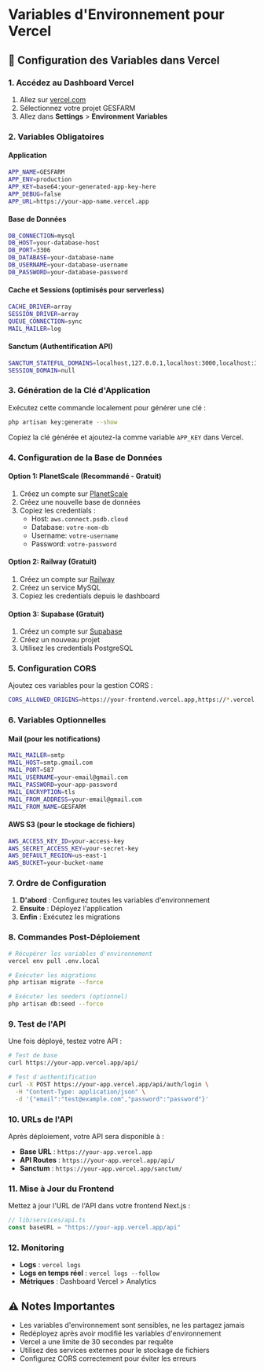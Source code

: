 # Variables d'Environnement pour Vercel

## 🔧 Configuration des Variables dans Vercel

### 1. Accédez au Dashboard Vercel
1. Allez sur [vercel.com](https://vercel.com)
2. Sélectionnez votre projet GESFARM
3. Allez dans **Settings** > **Environment Variables**

### 2. Variables Obligatoires

#### Application
```bash
APP_NAME=GESFARM
APP_ENV=production
APP_KEY=base64:your-generated-app-key-here
APP_DEBUG=false
APP_URL=https://your-app-name.vercel.app
```

#### Base de Données
```bash
DB_CONNECTION=mysql
DB_HOST=your-database-host
DB_PORT=3306
DB_DATABASE=your-database-name
DB_USERNAME=your-database-username
DB_PASSWORD=your-database-password
```

#### Cache et Sessions (optimisés pour serverless)
```bash
CACHE_DRIVER=array
SESSION_DRIVER=array
QUEUE_CONNECTION=sync
MAIL_MAILER=log
```

#### Sanctum (Authentification API)
```bash
SANCTUM_STATEFUL_DOMAINS=localhost,127.0.0.1,localhost:3000,localhost:3001,your-frontend-domain.vercel.app
SESSION_DOMAIN=null
```

### 3. Génération de la Clé d'Application

Exécutez cette commande localement pour générer une clé :

```bash
php artisan key:generate --show
```

Copiez la clé générée et ajoutez-la comme variable `APP_KEY` dans Vercel.

### 4. Configuration de la Base de Données

#### Option 1: PlanetScale (Recommandé - Gratuit)
1. Créez un compte sur [PlanetScale](https://planetscale.com)
2. Créez une nouvelle base de données
3. Copiez les credentials :
   - Host: `aws.connect.psdb.cloud`
   - Database: `votre-nom-db`
   - Username: `votre-username`
   - Password: `votre-password`

#### Option 2: Railway (Gratuit)
1. Créez un compte sur [Railway](https://railway.app)
2. Créez un service MySQL
3. Copiez les credentials depuis le dashboard

#### Option 3: Supabase (Gratuit)
1. Créez un compte sur [Supabase](https://supabase.com)
2. Créez un nouveau projet
3. Utilisez les credentials PostgreSQL

### 5. Configuration CORS

Ajoutez ces variables pour la gestion CORS :

```bash
CORS_ALLOWED_ORIGINS=https://your-frontend.vercel.app,https://*.vercel.app
```

### 6. Variables Optionnelles

#### Mail (pour les notifications)
```bash
MAIL_MAILER=smtp
MAIL_HOST=smtp.gmail.com
MAIL_PORT=587
MAIL_USERNAME=your-email@gmail.com
MAIL_PASSWORD=your-app-password
MAIL_ENCRYPTION=tls
MAIL_FROM_ADDRESS=your-email@gmail.com
MAIL_FROM_NAME=GESFARM
```

#### AWS S3 (pour le stockage de fichiers)
```bash
AWS_ACCESS_KEY_ID=your-access-key
AWS_SECRET_ACCESS_KEY=your-secret-key
AWS_DEFAULT_REGION=us-east-1
AWS_BUCKET=your-bucket-name
```

### 7. Ordre de Configuration

1. **D'abord** : Configurez toutes les variables d'environnement
2. **Ensuite** : Déployez l'application
3. **Enfin** : Exécutez les migrations

### 8. Commandes Post-Déploiement

```bash
# Récupérer les variables d'environnement
vercel env pull .env.local

# Exécuter les migrations
php artisan migrate --force

# Exécuter les seeders (optionnel)
php artisan db:seed --force
```

### 9. Test de l'API

Une fois déployé, testez votre API :

```bash
# Test de base
curl https://your-app.vercel.app/api/

# Test d'authentification
curl -X POST https://your-app.vercel.app/api/auth/login \
  -H "Content-Type: application/json" \
  -d '{"email":"test@example.com","password":"password"}'
```

### 10. URLs de l'API

Après déploiement, votre API sera disponible à :
- **Base URL** : `https://your-app.vercel.app`
- **API Routes** : `https://your-app.vercel.app/api/`
- **Sanctum** : `https://your-app.vercel.app/sanctum/`

### 11. Mise à Jour du Frontend

Mettez à jour l'URL de l'API dans votre frontend Next.js :

```typescript
// lib/services/api.ts
const baseURL = "https://your-app.vercel.app/api"
```

### 12. Monitoring

- **Logs** : `vercel logs`
- **Logs en temps réel** : `vercel logs --follow`
- **Métriques** : Dashboard Vercel > Analytics

## ⚠️ Notes Importantes

- Les variables d'environnement sont sensibles, ne les partagez jamais
- Redéployez après avoir modifié les variables d'environnement
- Vercel a une limite de 30 secondes par requête
- Utilisez des services externes pour le stockage de fichiers
- Configurez CORS correctement pour éviter les erreurs

